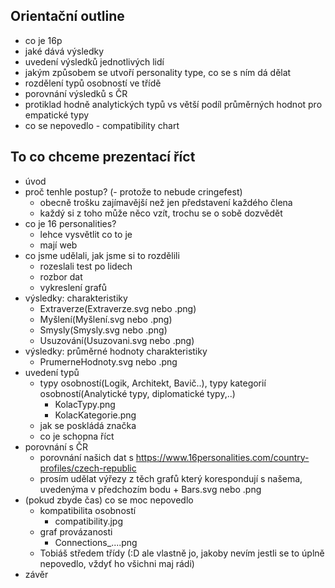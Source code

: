 ## Orientační outline

- co je 16p
- jaké dává výsledky
- uvedení výsledků jednotlivých lidí
- jakým způsobem se utvoří personality type, co se s ním dá dělat
- rozdělení typů osobností ve třídě
- porovnání výsledků s ČR
- protiklad hodně analytických typů vs větší podíl průměrných hodnot pro empatické typy
- co se nepovedlo - compatibility chart

## To co chceme prezentací říct

- úvod
- proč tenhle postup?
  (- protože to nebude cringefest)
  - obecně trošku zajímavější než jen představení každého člena
  - každý si z toho může něco vzít, trochu se o sobě dozvědět
- co je 16 personalities?
  - lehce vysvětlit co to je
  - mají web
- co jsme udělali, jak jsme si to rozdělili
  - rozeslali test po lidech
  - rozbor dat
  - vykreslení grafů
- výsledky: charakteristiky
  - Extraverze(Extraverze.svg nebo .png)
  - Myšlení(Myšlení.svg nebo .png)
  - Smysly(Smysly.svg nebo .png)
  - Usuzování(Usuzovani.svg nebo .png)
- výsledky: průměrné hodnoty charakteristiky
  - PrumerneHodnoty.svg nebo .png
- uvedení typů
  - typy osobností(Logik, Architekt, Bavič..), typy kategorií osobností(Analytické typy, diplomatické typy,..)
    - KolacTypy.png
    - KolacKategorie.png
  - jak se poskládá značka
  - co je schopna říct
- porovnání s ČR
  - porovnání našich dat s https://www.16personalities.com/country-profiles/czech-republic
  - prosím udělat výřezy z těch grafů který korespondují s našema, uvedenýma v předchozím bodu + Bars.svg nebo .png
- (pokud zbyde čas) co se moc nepovedlo
  - kompatibilita osobností
    - compatibility.jpg
  - graf provázanosti
    - Connections\_....png
  - Tobiáš středem třídy (:D ale vlastně jo, jakoby nevím jestli se to úplně nepovedlo, vždyť ho všichni maj rádi)
- závěr
